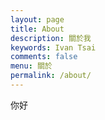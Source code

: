 ```yaml
---
layout: page
title: About
description: 關於我
keywords: Ivan Tsai
comments: false
menu: 關於
permalink: /about/
---
```


你好

